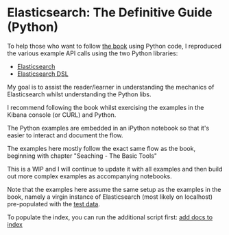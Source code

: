# Elasticsearch: The Definitive Guide (Python) #

To help those who want to follow [the book](https://www.elastic.co/guide/en/elasticsearch/guide/master/index.html) using Python code, I reproduced the various example API calls using the two Python libraries:

* [Elasticsearch](http://elasticsearch-py.readthedocs.io/en/master/index.html)
* [Elasticsearch DSL](http://elasticsearch-dsl.readthedocs.io/en/latest/index.html)

My goal is to assist the reader/learner in understanding the mechanics of Elasticsearch whilst understanding the Python libs.

I recommend following the book whilst exercising the examples in the Kibana console (or CURL) and Python.

The Python examples are embedded in an iPython notebook so that it's easier to interact and document the flow.

The examples here mostly follow the exact same flow as the book, beginning with chapter "Seaching - The Basic Tools"

This is a WIP and I will continue to update it with all examples and then build out more complex examples as accompanying notebooks.

Note that the examples here assume the same setup as the examples in the book, namely a virgin instance of Elasticsearch (most likely on localhost) pre-populated with the [test data](https://github.com/pgolding/elasticsearch/blob/master/examples.json).

To populate the index, you can run the additional script first: [add docs to index](https://github.com/pgolding/elasticsearch/blob/master/populate.ipynb)
